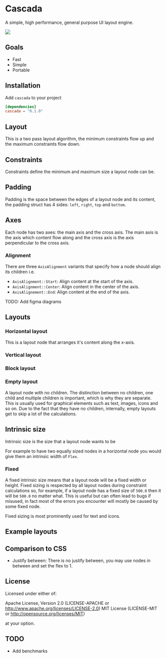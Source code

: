 # Cascada

A simple, high performance, general purpose UI layout engine.
<div>
    <a href="https://codecov.io/gh/snubwoody/cascada" > 
     <img src="https://codecov.io/gh/snubwoody/cascada/graph/badge.svg?token=PLYL0VUB5Y"/> 
    </a>
</div>

## Goals

- Fast
- Simple
- Portable

## Installation
Add `cascada` to your project

```toml
[dependencies]
cascada = "0.1.0"
```

## Layout
This is a two pass layout algorithm, the minimum constraints flow up and the maximum constraints
flow down.

## Constraints
Constraints define the minimum and maximum size a layout node can be.

## Padding 
Padding is the space between the edges of a layout node and its content, the padding struct
has 4 sides: `left`, `right`, `top` and `bottom`.

## Axes
Each node has two axes: the main axis and the cross axis. The main axis is the axis which content
flow along and the cross axis is the axis perpendicular to the cross axis.

### Alignment
There are three `AxisAlignment` variants that specify how a node should align its children i.e.

- `AxisAlignment::Start`: Align content at the start of the axis.
- `AxisAlignment::Center`: Align content in the center of the axis.
- `AxisAlignement::End`: Align content at the end of the axis.

TODO: Add figma diagrams

## Layouts

### Horizontal layout
This is a layout node that arranges it's content along the x-axis.

### Vertical layout

### Block layout

### Empty layout
A layout node with no children. The distinction between no children, one child and multiple children
is important, which is why they are separate. This is usually used for graphical elements such as 
text, images, icons and so on. Due to the fact that they have no children, internally, empty layouts
get to skip a lot of the calculations.

## Intrinsic size
Intrinsic size is the size that a layout node wants to be

For example to have two equally sized nodes in a horizontal node you would give them an intrinsic
width of `Flex`.

### Fixed
A fixed intrinsic size means that a layout node will be a fixed width or height. Fixed sizing is 
respected by all layout nodes during constraint calculations so, for example, if a layout node
has a fixed size of `500.0` then it will be `500.0` no matter what. This is useful but can often 
lead to bugs if misused, in fact most of the errors you encounter will mostly be caused by some fixed
node.

Fixed sizing is most prominently used for text and icons.

## Example layouts

## Comparison to CSS
- Justify between: There is no justify between, you may use nodes in between and set the flex to 1.
## License

Licensed under either of:

Apache License, Version 2.0 (LICENSE-APACHE or http://www.apache.org/licenses/LICENSE-2.0)
MIT License (LICENSE-MIT or http://opensource.org/licenses/MIT)

at your option.

## TODO

- Add benchmarks